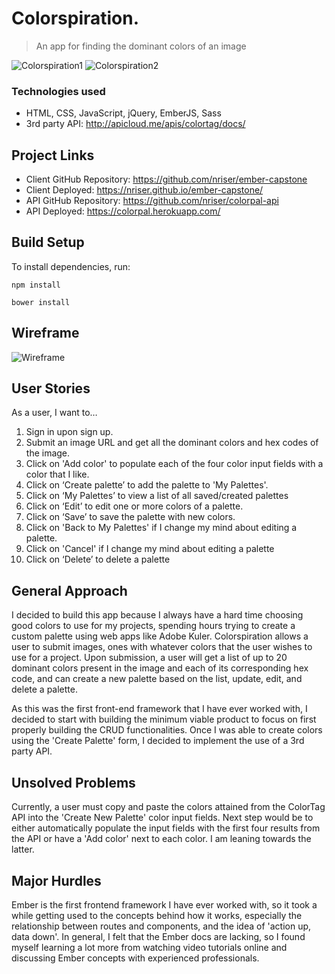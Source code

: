 # Colorspiration.
> An app for finding the dominant colors of an image

![Colorspiration1](https://s3.us-east-2.amazonaws.com/wdi-nikki-projects/colorspiration1.png)
![Colorspiration2](https://s3.us-east-2.amazonaws.com/wdi-nikki-projects/colorspiration2.png)


### Technologies used
- HTML, CSS, JavaScript, jQuery, EmberJS, Sass
- 3rd party API: http://apicloud.me/apis/colortag/docs/

## Project Links

- Client GitHub Repository: https://github.com/nriser/ember-capstone
- Client Deployed: https://nriser.github.io/ember-capstone/
- API GitHub Repository: https://github.com/nriser/colorpal-api
- API Deployed: https://colorpal.herokuapp.com/

## Build Setup

To install dependencies, run:

```
npm install

bower install
```

## Wireframe

![Wireframe](https://s3.us-east-2.amazonaws.com/wdi-nikki-projects/capstone_wireframe.JPG)

## User Stories

As a user, I want to…
1. Sign in upon sign up.
2. Submit an image URL and get all the dominant colors and hex codes of the image.
3. Click on 'Add color' to populate each of the four color input fields with a color that I like.
5. Click on ‘Create palette’ to add the palette to 'My Palettes'.
5. Click on ‘My Palettes’ to view a list of all saved/created palettes
6. Click on ‘Edit’ to edit one or more colors of a palette.
7. Click on ‘Save’ to save the palette with new colors.
8. Click on 'Back to My Palettes' if I change my mind about editing a palette.
9. Click on 'Cancel' if I change my mind about editing a palette
10. Click on ‘Delete’ to delete a palette

## General Approach

I decided to build this app because I always have a hard time choosing good colors to use for my projects, spending hours trying to create a custom palette using web apps like Adobe Kuler. Colorspiration allows a user to submit images, ones with whatever colors that the user wishes to use for a project. Upon submission, a user will get a list of up to 20 dominant colors present in the image and each of its corresponding hex code, and can create a new palette based on the list, update, edit, and delete a palette.

As this was the first front-end framework that I have ever worked with, I decided to start with building the minimum viable product to focus on first properly building the CRUD functionalities. Once I was able to create colors using the 'Create Palette' form, I decided to implement the use of a 3rd party API.

## Unsolved Problems
Currently, a user must copy and paste the colors attained from the ColorTag API into the 'Create New Palette' color input fields. Next step would be to either automatically populate the input fields with the first four results from the API or have a 'Add color' next to each color. I am leaning towards the latter.

## Major Hurdles
Ember is the first frontend framework I have ever worked with, so it took a while getting used to the concepts behind how it works, especially the relationship between routes and components, and the idea of 'action up, data down'. In general, I felt that the Ember docs are lacking, so I found myself learning a lot more from watching video tutorials online and discussing Ember concepts with experienced professionals.

